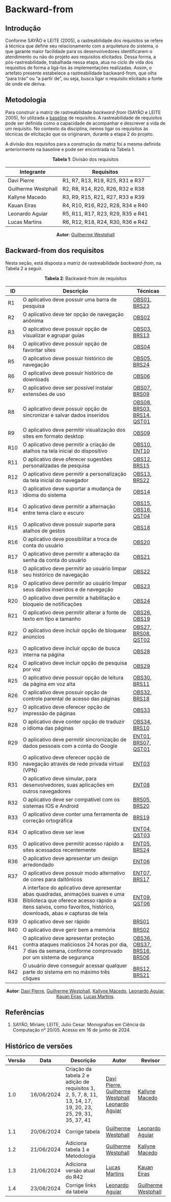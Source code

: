 # Backward-from

## Introdução

Conforme SAYÃO e LEITE (2005), a rastreabilidade dos requisitos se refere à técnica que define seu relacionamento com a arquitetura do sistema, o que garante maior facilidade para os desenvolvedores identificarem o atendimento ou não do projeto aos requisitos elicitados. Dessa forma, a pós-rastreabilidade, trabalhada nessa etapa, atua no ciclo de vida dos requisitos de forma a ligá-los às implementações realizadas.
Assim, o artefato presente estabelece a rastreabilidade backward-from, que olha “para trás" ou "a partir de”, ou seja, busca ligar o requisito elicitado a fonte de onde ele deriva. 


## Metodologia

Para construir a matriz de rastreabilidade *backward-from* (SAYÃO e LEITE 2005), foi utilizada a [baseline](./baseline.md) de requisitos. A rastreabilidade de requisitos pode ser definida como a capacidade de acompanhar e descrever a vida de um requisito. No contexto da disciplina, iremos ligar os requisitos às técnicas de elicitação que os originaram, durante a etapa 2 do projeto.

A divisão dos requisitos para a construção da matriz foi a mesma definida anteriormente na baseline e pode ser encontrada na Tabela 1.

<center>

**Tabela 1**: Divisão dos requisitos

| Integrante          | Requisitos                        |
| ------------------- | --------------------------------- |
| Davi Pierre         | R1, R7, R13, R19, R25, R31 e R37  |
| Guilherme Westphall | R2, R8, R14, R20, R26, R32 e R38  |
| Kallyne Macedo      | R3, R9, R15, R21, R27, R33 e R39  |
| Kauan Eiras         | R4, R10, R16, R22, R28, R34 e R40 |
| Leonardo Aguiar     | R5, R11, R17, R23, R29, R35 e R41 |
| Lucas Martins       | R6, R12, R18, R24, R30, R36 e R42 |

**Autor**: [Guilherme Westphall](https://github.com/west7)

</center>

## Backward-from dos requisitos

Nesta seção, está disposta a matriz de rastreabilidade *backward-from*, na Tabela 2 a seguir.

<center>

**Tabela 2**: Backward-from de requisitos
<!-- 
| Requisito | Descrição                                                                        | Questionário                                              | Brainstorming                                                                                                                                                  | Entrevista                                       | Observação                                                                                                                                                             |
| --------- | -------------------------------------------------------------------------------- | --------------------------------------------------------- | -------------------------------------------------------------------------------------------------------------------------------------------------------------- | ------------------------------------------------ | ---------------------------------------------------------------------------------------------------------------------------------------------------------------------- |
| R1        | O aplicativo deve possuir uma barra de pesquisa                                  | NA                                                        | [BRS23](/docs/elicitacao/tecnicas/brainstorming.md)                                                                                                            | NA                                               | [OBS01](/docs/elicitacao/tecnicas/observacao.md)                                                                                                                       |
| R2        | O aplicativo deve ter opção de navegação anônima                                 | NA                                                        | NA                                                                                                                                                             | NA                                               | [OBS02](/docs/elicitacao/tecnicas/observacao#requisitos_elicitados)                                                                                                    |
| R3        | Descrição do R3                                                                  | NA                                                        | NA                                                                                                                                                             | NA                                               | NA                                                                                                                                                                     |
| R4        | Descrição do R4                                                                  | NA                                                        | NA                                                                                                                                                             | NA                                               | NA                                                                                                                                                                     |
| R5        | O aplicativo deve possuir histórico de navegação                                 | NA                                                        | [BRS24](/docs/elicitacao/tecnicas/brainstorming.md)                                                                                                            | NA                                               | [OBS05](/docs/elicitacao/tecnicas/observacao#requisitos_elicitados)                                                                                                    |
| R6        | O aplicativo deve possuir histórico de downloads                                 | NA                                                        | NA                                                                                                                                                             | NA                                               | NA                                                                                                                                                                     |
| R7        | O aplicativo deve ser possível instalar extensões de uso                         | NA                                                        | [BRS09](/docs/elicitacao/tecnicas/brainstorming.md)                                                                                                            | NA                                               | [OBS07](/docs/elicitacao/tecnicas/observacao.md)                                                                                                                       |
| R8        | O aplicativo deve possuir opção de sincronizar e salvar dados inseridos          | [QST01](../elicitacao/tecnicas/questionario.md#resultado) | [BRS03, BRS14](../elicitacao/tecnicas/brainstorming#tabela-2-requisitos-elicitados)                                                                            | NA                                               | [OBS08](../elicitacao/tecnicas/observacao#requisitos_elicitados)                                                                                                       |
| R9        | Descrição do R9                                                                  | NA                                                        | NA                                                                                                                                                             | NA                                               | NA                                                                                                                                                                     |
| R10       | Descrição do R10                                                                 | NA                                                        | NA                                                                                                                                                             | NA                                               | NA                                                                                                                                                                     |
| R11       | O aplicativo deve oferecer sugestões personalizadas de pesquisa                  | NA                                                        | [BRS15](../elicitacao/tecnicas/brainstorming#tabela-2-requisitos-elicitados)                                                                                   | NA                                               | [OBS12](/docs/elicitacao/tecnicas/observacao.md)                                                                                                                       |
| R12       | Descrição do R12                                                                 | NA                                                        | NA                                                                                                                                                             | NA                                               | NA                                                                                                                                                                     |
| R13       | O aplicativo deve suportar a mudança de idioma do sistema                        | NA                                                        | NA                                                                                                                                                             | NA                                               | [OBS14](/docs/elicitacao/tecnicas/observacao.md)                                                                                                                       |
| R14       | O aplicativo deve permitir a alternação entre tema claro e escuro                | [QST04](../elicitacao/tecnicas/questionario.md#resultado) | NA                                                                                                                                                             | NA                                               | [OBS15, OBS16](../elicitacao/tecnicas/observacao.md#tabela-2-requisitos-funcionais)                                                                                    |
| R15       | Descrição do R15                                                                 | NA                                                        | NA                                                                                                                                                             | NA                                               | NA                                                                                                                                                                     |
| R16       | Descrição do R16                                                                 | NA                                                        | NA                                                                                                                                                             | NA                                               | NA                                                                                                                                                                     |
| R17       | O aplicativo deve permitir a alteração da senha da conta do usuário              | NA                                                        | NA                                                                                                                                                             | NA                                               | [OBS21](/docs/elicitacao/tecnicas/observacao.md)                                                                                                                       |
| R18       | Descrição do R18                                                                 | NA                                                        | NA                                                                                                                                                             | NA                                               | NA                                                                                                                                                                     |
| R19       | O aplicativo deve permitir ao usuário limpar seus dados inseridos e de navegação | NA                                                        | NA                                                                                                                                                             | NA                                               | [OBS23](/docs/elicitacao/tecnicas/observacao.md)                                                                                                                       |
| R20       | O aplicativo deve ser permitir a habilitação e bloqueio de notificações          | NA                                                        | NA                                                                                                                                                             | NA                                               | [OBS24](../elicitacao/tecnicas/observacao.md#tabela-2-requisitos-funcionais)                                                                                           |
| R21       | Descrição do R21                                                                 | NA                                                        | NA                                                                                                                                                             | NA                                               | NA                                                                                                                                                                     |
| R22       | Descrição do R22                                                                 | NA                                                        | NA                                                                                                                                                             | NA                                               | NA                                                                                                                                                                     |
| R23       | O aplicativo deve incluir opção de busca interna na página                       | NA                                                        | NA                                                                                                                                                             | NA                                               | [OBS28](/docs/elicitacao/tecnicas/observacao.md)                                                                                                                       |
| R24       | Descrição do R24                                                                 | NA                                                        | NA                                                                                                                                                             | NA                                               | NA                                                                                                                                                                     |
| R25       | O aplicativo deve possuir opção de leitura da página em voz alta                 | NA                                                        | [BRS11](../elicitacao/tecnicas/brainstorming#tabela-2-requisitos-elicitados)                                                                                   | NA                                               | [OBS30](/docs/elicitacao/tecnicas/observacao.md)                                                                                                                       |
| R26       | Descrição do R26                                                                 | NA                                                        | NA                                                                                                                                                             | NA                                               | NA                                                                                                                                                                     |
| R27       | Descrição do R27                                                                 | NA                                                        | NA                                                                                                                                                             | NA                                               | NA                                                                                                                                                                     |
| R28       | Descrição do R28                                                                 | NA                                                        | NA                                                                                                                                                             | NA                                               | NA                                                                                                                                                                     |
| R29       | O aplicativo deve permitir sincronização de dados pessoais com a conta do Google | [QST01](../elicitacao/tecnicas/questionario.md#resultado) | [BRS07](../elicitacao/tecnicas/brainstorming#tabela-2-requisitos-elicitados)                                                                                   | [ENT01](/docs/elicitacao/tecnicas/entrevista.md) | NA                                                                                                                                                                     |
| R30       | Descrição do R30                                                                 | NA                                                        | NA                                                                                                                                                             | NA                                               | NA                                                                                                                                                                     |
| R31       | Capacidade de usar aplicações em outros navegadores                              | NA                                                        | NA                                                                                                                                                             | [ENT08](/docs/elicitacao/tecnicas/entrevista.md) | NA                                                                                                                                                                     |
| R32       | Descrição do R32                                                                 | NA                                                        | NA                                                                                                                                                             | NA                                               | NA                                                                                                                                                                     |
| R33       | Descrição do R33                                                                 | NA                                                        | NA                                                                                                                                                             | NA                                               | NA                                                                                                                                                                     |
| R34       | Descrição do R34                                                                 | NA                                                        | NA                                                                                                                                                             | NA                                               | NA                                                                                                                                                                     |
| R35       | O aplicativo deve permitir acesso rápido a sites acessados recentemente          | [ENT05](/docs/elicitacao/tecnicas/entrevista.md)          | NA                                                                                                                                                             | NA                                               | [OBS11](/docs/elicitacao/tecnicas/observacao.md)                                                                                                                       |
| R36       | Descrição do R36                                                                 | NA                                                        | NA                                                                                                                                                             | NA                                               | NA                                                                                                                                                                     |
| R37       | O aplicativo deve possuir modo alternativo de cores para daltônicos              | [QST04](../elicitacao/tecnicas/questionario.md#resultado) | [BRS17](../elicitacao/tecnicas/brainstorming#tabela-2-requisitos-elicitados)                                                                                   | [ENT07](/docs/elicitacao/tecnicas/entrevista.md) | NA                                                                                                                                                                     |
| R38       | Descrição do R38                                                                 | NA                                                        | NA                                                                                                                                                             | NA                                               | NA                                                                                                                                                                     |
| R39       | Descrição do R39                                                                 | NA                                                        | NA                                                                                                                                                             | NA                                               | NA                                                                                                                                                                     |
| R40       | Descrição do R40                                                                 | NA                                                        | NA                                                                                                                                                             | NA                                               | NA                                                                                                                                                                     |
| R41       | O aplicativo deve ser seguro                                                     | NA                                                        | [BRS06](../elicitacao/tecnicas/brainstorming#tabela-2-requisitos-elicitados) <br> [BRS16](../elicitacao/tecnicas/brainstorming#tabela-2-requisitos-elicitados) | NA                                               | [OBS36](../elicitacao/tecnicas/observacao.md#tabela-3-requisitos-não-funcionais) <br> [OBS37](../elicitacao/tecnicas/observacao.md#tabela-3-requisitos-não-funcionais) |
| R42       | Descrição do R42                                                                 | NA                                                        | NA                                                                                                                                                             | NA                                               | NA                                                                                                                                                                     |
 -->


 | ID  | Descrição                                                                                                                                                                                           | Técnicas                                                                                                                                                                                                                        |
 | --- | --------------------------------------------------------------------------------------------------------------------------------------------------------------------------------------------------- | ------------------------------------------------------------------------------------------------------------------------------------------------------------------------------------------------------------------------------- |
 | R1  | O aplicativo deve possuir uma barra de pesquisa                                                                                                                                                     | [OBS01](../elicitacao/tecnicas/observacao.md#requisitos_elicitados), [BRS23](../elicitacao/tecnicas/brainstorming.md#tabela-2-requisitos-elicitados)                                                                                                                                                      |
 | R2  | O aplicativo deve ter opção de navegação anônima                                                                                                                                                    | [OBS02](../elicitacao/tecnicas/observacao.md#tabela-2-requisitos-funcionais)                                                                                                                                                    |
 | R3  | O aplicativo deve possuir opção de visualizar e agrupar guias                                                                                                                                       | [OBS03](../elicitacao/tecnicas/observacao.md#requisitos_elicitados), [BRS13](../elicitacao/tecnicas/brainstorming.md#tabela-2-requisitos-elicitados)                                                                                                                                                         |
 | R4  | O aplicativo deve possuir opção de favoritar sites                                                                                                                                                  | [OBS04](../elicitacao/tecnicas/observacao.md#requisitos_elicitados)                                                                                                                                                                |
 | R5  | O aplicativo deve possuir histórico de navegação                                                                                                                                                    | [OBS05](../elicitacao/tecnicas/observacao.md#requisitos_elicitados), [BRS24](../elicitacao/tecnicas/brainstorming.md#tabela-2-requisitos-elicitados)                                                                                                                                                        |
 | R6  | O aplicativo deve possuir histórico de downloads                                                                                                                                                    | [OBS06](../elicitacao/tecnicas/observacao.md#requisitos_elicitados)                                                                                                                                                                |
 | R7  | O aplicativo deve ser possível instalar extensões de uso                                                                                                                                            | [OBS07](../elicitacao/tecnicas/observacao.md#requisitos_elicitados), [BRS09](../elicitacao/tecnicas/brainstorming.md#tabela-2-requisitos-elicitados)                                                                                                                                                         |
 | R8  | O aplicativo deve possuir opção de  sincronizar e salvar dados inseridos                                                                                                                            | [OBS08](../elicitacao/tecnicas/observacao.md#tabela-2-requisitos-funcionais), [BRS03, BRS14](../elicitacao/tecnicas/brainstorming.md#tabela-2-requisitos-elicitados), [QST01](../elicitacao/tecnicas/questionario.md#resultado) |
 | R9  | O aplicativo deve permitir visualização dos sites em formato desktop                                                                                                                                | [OBS09](../elicitacao/tecnicas/observacao.md#tabela-2-requisitos-funcionais)                                                                                                                                                                                                                           |
 | R10 | O aplicativo deve permitir a criação de atalhos na tela inicial do dispositivo                                                                                                                      | [OBS10](../elicitacao/tecnicas/observacao.md#requisitos_elicitados), [ENT10](../elicitacao/tecnicas/entrevista.md#tabela-6-requisitos-elicitados-na-entrevista)                                                                    |  |
 | R11 | O aplicativo deve oferecer sugestões personalizadas de pesquisa                                                                                                                                     | [OBS12](../elicitacao/tecnicas/observacao.md#requisitos_elicitados), [BRS15](../elicitacao/tecnicas/brainstorming.md#tabela-2-requisitos-elicitados)                                                                                                                                                         |
 | R12 | O aplicativo deve permitir a personalização da tela inicial do navegador                                                                                                                            | [OBS13](../elicitacao/tecnicas/observacao.md#requisitos_elicitados), [BRS22](../elicitacao/tecnicas/brainstorming.md#tabela-2-requisitos-elicitados)                                                                                  |
 | R13 | O aplicativo deve suportar a mudança de idioma do sistema                                                                                                                                           | [OBS14](../elicitacao/tecnicas/observacao.md#requisitos_elicitados)                                                                                                                                                                |
 | R14 | O aplicativo deve permitir a alternação entre tema claro e escuro                                                                                                                                   | [OBS15, OBS16](../elicitacao/tecnicas/observacao.md#tabela-2-requisitos-funcionais), [QST04](../elicitacao/tecnicas/questionario.md#resultado)                                                                                  |
 | R15 | O aplicativo deve possuir suporte para atalhos de gestos                                                                                                                                            | [OBS18](../elicitacao/tecnicas/observacao.md#requisitos_elicitados)                                                                                                                                                                |
 | R16 | O aplicativo deve possibilitar a troca de conta do usuário                                                                                                                                          | [OBS20](../elicitacao/tecnicas/observacao.md#requisitos_elicitados)                                                                                                                                                                |
 | R17 | O aplicativo deve permitir a alteração da senha da conta do usuário                                                                                                                                 | [OBS21](../elicitacao/tecnicas/observacao.md#requisitos_elicitados)                                                                                                                                                                |
 | R18 | O aplicativo deve permitir ao usuário limpar seu histórico de navegação                                                                                                                             | [OBS22](../elicitacao/tecnicas/observacao.md#requisitos_elicitados)                                                                                                                                                                |
 | R19 | O aplicativo deve permitir ao usuário limpar seus dados inseridos e de navegação                                                                                                                    | [OBS23](../elicitacao/tecnicas/observacao.md#requisitos_elicitados)                                                                                                                                                                |
 | R20 | O aplicativo deve permitir a habilitação e bloqueio de notificações                                                                                                                                 | [OBS24](../elicitacao/tecnicas/observacao.md#requisitos_elicitados)                                                                                                                                                             |
 | R21 | O aplicativo deve permitir alterar a fonte de texto em tipo e tamanho                                                                                                                               | [OBS26](../elicitacao/tecnicas/observacao.md#requisitos_elicitados), [OBS19](../elicitacao/tecnicas/observacao.md#requisitos_elicitados)                                                                                              |
 | R22 | O aplicativo deve incluir opção de bloquear anúncios                                                                                                                                                | [OBS27](../elicitacao/tecnicas/observacao.md#requisitos_elicitados), [BRS08](../elicitacao/tecnicas/brainstorming.md#tabela-2-requisitos-elicitados), [QST02](../elicitacao/tecnicas/questionario.md#resultado)                                                                                                                                                  |
 | R23 | O aplicativo deve incluir opção de busca interna na página                                                                                                                                          | [OBS28](../elicitacao/tecnicas/observacao.md#requisitos_elicitados)                                                                                                                                                                |
 | R24 | O aplicativo deve incluir opção de pesquisa por voz                                                                                                                                                 | [OBS29](../elicitacao/tecnicas/observacao.md#requisitos_elicitados)                                                                                                                                                                |
 | R25 | O aplicativo deve possuir opção de leitura da página em voz alta                                                                                                                                    | [OBS30](../elicitacao/tecnicas/observacao.md#requisitos_elicitados), [BRS11](../elicitacao/tecnicas/brainstorming.md#tabela-2-requisitos-elicitados)                                                                                                                                                         |
 | R26 | O aplicativo deve possuir opção de controle parental de acesso das páginas                                                                                                                          | [OBS32](../elicitacao/tecnicas/observacao.md#tabela-2-requisitos-funcionais), [BRS18](../elicitacao/tecnicas/brainstorming.md#tabela-2-requisitos-elicitados)                                                                   |
 | R27 | O aplicativo deve oferecer opção de impressão de páginas                                                                                                                                            | [OBS33](../elicitacao/tecnicas/observacao.md#requisitos_elicitados)                                                                                                                                                                |
 | R28 | O aplicativo deve conter opção de traduzir o idioma das páginas                                                                                                                                     | [OBS34](../elicitacao/tecnicas/observacao.md#requisitos_elicitados), [BRS10](../elicitacao/tecnicas/brainstorming.md#tabela-2-requisitos-elicitados)                                                                                                                                                        |
 | R29 | O aplicativo deve permitir sincronização de dados pessoais com a conta do Google                                                                                                                    | [ENT01](../elicitacao/tecnicas/entrevista.md#tabela-6-requisitos-elicitados-na-entrevista), [BRS07](../elicitacao/tecnicas/brainstorming.md#tabela-2-requisitos-elicitados), [QST01](../elicitacao/tecnicas/questionario.md#resultado)                                                                                                                                                                                                             |
 | R30 | O aplicativo deve oferecer opção de navegação através de rede privada virtual (VPN)                                                                                                                 | [ENT03](../elicitacao/tecnicas/entrevista.md#tabela-6-requisitos-elicitados-na-entrevista)                                                                                                                                      |
 | R31 | O aplicativo deve simular, para desenvolvedores, suas aplicações em outros navegadores                                                                                                              | [ENT08](../elicitacao/tecnicas/entrevista.md#tabela-6-requisitos-elicitados-na-entrevista)                                                                                                                                                                                                                           |
 | R32 | O aplicativo deve ser compatível com os sistemas IOS e Android                                                                                                                                      | [BRS05, BRS20](../elicitacao/tecnicas/brainstorming.md#tabela-2-requisitos-elicitados)                                                                                                                                          |
 | R33 | O aplicativo deve conter uma ferramenta de correção ortográfica                                                                                                                                     | [BRS19](../elicitacao/tecnicas/brainstorming.md#tabela-2-requisitos-elicitados)                                                                                                                                                                                                                           |
 | R34 | O aplicativo deve ser leve                                                                                                                                                                          | [ENT04](../elicitacao/tecnicas/entrevista.md#tabela-6-requisitos-elicitados-na-entrevista), [QST03](../elicitacao/tecnicas/questionario.md#resultado)                                                                                                                                                                                                                    |
 | R35 | O aplicativo deve permitir acesso rápido a sites acessados recentemente                                                                                                                             | [ENT05](../elicitacao/tecnicas/entrevista.md#tabela-6-requisitos-elicitados-na-entrevista), [BRS24](../elicitacao/tecnicas/brainstorming.md#tabela-2-requisitos-elicitados)                                                                                                                                                                                                                    |
 | R36 | O aplicativo deve apresentar um design arredondado                                                                                                                                                  | [ENT06](../elicitacao/tecnicas/entrevista.md#tabela-6-requisitos-elicitados-na-entrevista)                                                                                                                                      |
 | R37 | O aplicativo deve possuir modo alternativo de cores para daltônicos                                                                                                                                 | [ENT07](../elicitacao/tecnicas/entrevista.md#tabela-6-requisitos-elicitados-na-entrevista), [BRS17](../elicitacao/tecnicas/brainstorming.md#tabela-2-requisitos-elicitados)                                                                                                                                                                                                                    |
 | R38 | A interface do aplicativo deve apresentar abas quadradas, animações suaves e uma Biblioteca que oferece acesso rápido a itens salvos, como favoritos, histórico, downloads, abas e capturas de tela | [ENT09](../elicitacao/tecnicas/entrevista.md#tabela-6-requisitos-elicitados-na-entrevista), [QST06](../elicitacao/tecnicas/questionario.md#tabela-3-requisitos-elicitados-na-entrevista)                                        |
 | R39 | O aplicativo deve ser rápido                                                                                                                                                                        | [BRS01](../elicitacao/tecnicas/brainstorming.md#tabela-2-requisitos-elicitados)                                                                                                                                                                                                                           |
 | R40 | O aplicativo deve gerir bem a memória                                                                                                                                                               | [BRS02](../elicitacao/tecnicas/brainstorming.md#tabela-2-requisitos-elicitados)                                                                                                                                                                                                                           |
 | R41 | O aplicativo deve apresentar proteção contra ataques maliciosos 24 horas por dia, 7 dias da semana, conforme comprovado por um sistema de segurança                                                                                                                                                                        | [OBS36](../elicitacao/tecnicas/observacao.md#requisitos_elicitados), [OBS37](../elicitacao/tecnicas/observacao.md#requisitos_elicitados), [BRS16](../elicitacao/tecnicas/brainstorming.md#tabela-2-requisitos-elicitados), [BRS06](../elicitacao/tecnicas/brainstorming.md#tabela-2-requisitos-elicitados)                                                                                |
 | R42 | O usuário deve conseguir acessar qualquer parte do sistema em no máximo três cliques                                                                                                                                                                  | [BRS12, BRS21](../elicitacao/tecnicas/brainstorming.md#tabela-2-requisitos-elicitados)                                                                                                                                             |


**Autor**: [Davi Pierre](https://github.com/DaviPierre), [Guilherme Westphall](https://github.com/west7), [Kallyne Macedo](https://github.com/kalipassos), [Leonardo Aguiar](https://github.com/Leonardo0o0), [Kauan Eiras](https://github.com/kauaneiras), [Lucas Martins](https://github.com/martinsglucas).
</center>



## Referências

1. SAYÃO, Miriam; LEITE, Julio Cesar. Monografias em Ciência da Computação n° 20/05. Acesso em 16 de junho de 2024.



## Histórico de versões

| Versão | Data       | Descrição                                                                                                    | Autor                                                                                                                                           | Revisor                                           |
| ------ | ---------- | ------------------------------------------------------------------------------------------------------------ | ----------------------------------------------------------------------------------------------------------------------------------------------- | ------------------------------------------------- |
| 1.0    | 16/06/2024 | Criação da tabela 2 e adição de requisitos 1, 2, 5, 7, 8, 11, 13, 14, 17, 19, 20, 23, 25, 29, 31, 35, 37, 41 | [Davi Pierre](https://github.com/DaviPierre), [Guilherme Westphall](https://github.com/west7) [Leonardo Aguiar](https://github.com/Leonardo0o0) | [Kallyne Macedo](https://github.com/kalipassos)   |
| 1.1    | 20/06/2024 | Corrige tabela                                                                                               | [Guilherme Westphall](https://github.com/west7)                                                                                                 | [Leonardo Aguiar](https://github.com/Leonardo0o0) |
| 1.2    | 21/06/2024 | Adiciona tabela 1  e Metodologia                                   | [Guilherme Westphall](https://github.com/west7) | [Kallyne Macedo](https://github.com/kalipassos)   |
| 1.3    | 21/06/2024 | Adiciona versão atual do R42 | [Lucas Martins](https://github.com/martinsglucas) | [Kauan Eiras](https://github.com/kauaneiras)   |
| 1.4    | 23/06/2024 | Corrige links da tabela                                                                                               | [Leonardo Aguiar](https://github.com/Leonardo0o0)                                                                                                 | [Guilherme Westphall](https://github.com/west7) |
